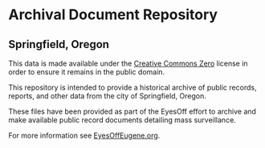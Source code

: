 # Archival Document Repository
## Springfield, Oregon

This data is made available under the [Creative Commons Zero](https://creativecommons.org/public-domain/cc0/) license in order to ensure it remains in the public domain.

This repository is intended to provide a historical archive of public records, reports, and other data from the city of Springfield, Oregon. 

These files have been provided as part of the EyesOff effort to archive and make available public record documents detailing mass surveillance.

For more information see [EyesOffEugene.org](https://eyesoffeugene.org).